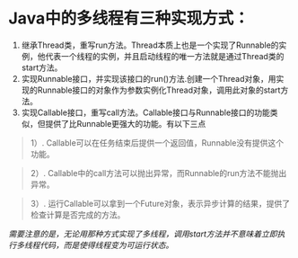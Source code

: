 # Java中的多线程有三种实现方式：
1.   继承Thread类，重写run方法。Thread本质上也是一个实现了Runnable的实例，他代表一个线程的实例，并且启动线程的唯一方法就是通过Thread类的start方法。
2.   实现Runnable接口，并实现该接口的run()方法.创建一个Thread对象，用实现的Runnable接口的对象作为参数实例化Thread对象，调用此对象的start方法。
3.   实现Callable接口，重写call方法。Callable接口与Runnable接口的功能类似，但提供了比Runnable更强大的功能。有以下三点

> 1）. Callable可以在任务结束后提供一个返回值，Runnable没有提供这个功能。

> 2）. Callable中的call方法可以抛出异常，而Runnable的run方法不能抛出异常。

> 3）. 运行Callable可以拿到一个Future对象，表示异步计算的结果，提供了检查计算是否完成的方法。

_需要注意的是，无论用那种方式实现了多线程，调用start方法并不意味着立即执行多线程代码，而是使得线程变为可运行状态。_